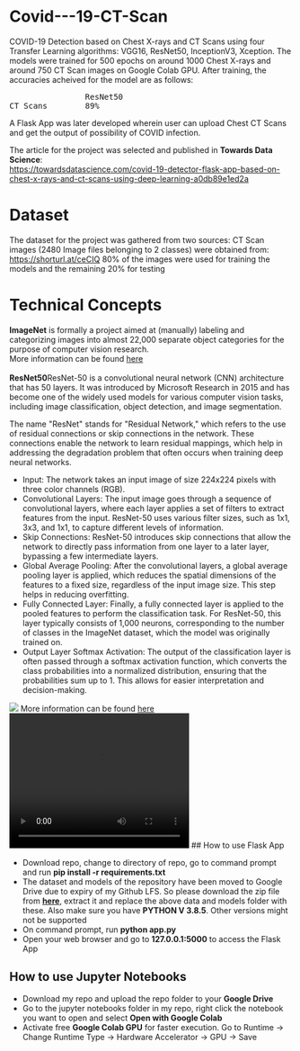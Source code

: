# Covid---19-CT-Scan

COVID-19 Detection based on Chest X-rays and CT Scans using four Transfer Learning algorithms: VGG16, ResNet50, InceptionV3, Xception. The models were trained for 500 epochs on around 1000 Chest X-rays and around 750 CT Scan images on Google Colab GPU. After training, the accuracies acheived for the model are as follows:
<pre>
                ResNet50
CT Scans        89%      
</pre>
A Flask App was later developed wherein user can upload Chest  CT Scans and get the output of possibility of COVID infection.

The article for the project was selected and published in <b>Towards Data Science</b>:<br> 
https://towardsdatascience.com/covid-19-detector-flask-app-based-on-chest-x-rays-and-ct-scans-using-deep-learning-a0db89e1ed2a

# Dataset
The dataset for the project was gathered from two sources:
CT Scan images (2480 Image files belonging to 2 classes) were obtained from: https://shorturl.at/ceCIQ
80% of the images were used for training the models and the remaining 20% for testing

# Technical Concepts
<b>ImageNet</b> is formally a project aimed at (manually) labeling and categorizing images into almost 22,000 separate object categories for the purpose of computer vision research.<br>
More information can be found <a href="https://www.pyimagesearch.com/2017/03/20/imagenet-vggnet-resnet-inception-xception-keras/">here</a>
<br>
<br>
<b>ResNet50</b>ResNet-50 is a convolutional neural network (CNN) architecture that has 50 layers. It was introduced by Microsoft Research in 2015 and has become one of the widely used models for various computer vision tasks, including image classification, object detection, and image segmentation.

The name "ResNet" stands for "Residual Network," which refers to the use of residual connections or skip connections in the network. These connections enable the network to learn residual mappings, which help in addressing the degradation problem that often occurs when training deep neural networks.<br>
<ul>
  <li>Input: The network takes an input image of size 224x224 pixels with three color channels (RGB).</li>
  <li>Convolutional Layers: The input image goes through a sequence of convolutional layers, where each layer applies a set of filters to extract features from the input. ResNet-50 uses various filter sizes, such as 1x1, 3x3, and 1x1, to capture different levels of information.</li>
  <li>Skip Connections: ResNet-50 introduces skip connections that allow the network to directly pass information from one layer to a later layer, bypassing a few intermediate layers. </li>
  <li>Global Average Pooling: After the convolutional layers, a global average pooling layer is applied, which reduces the spatial dimensions of the features to a fixed size, regardless of the input image size. This step helps in reducing overfitting.</li>
  <li>Fully Connected Layer: Finally, a fully connected layer is applied to the pooled features to perform the classification task. For ResNet-50, this layer typically consists of 1,000 neurons, corresponding to the number of classes in the ImageNet dataset, which the model was originally trained on.</li>
  <li>Output Layer Softmax Activation: The output of the classification layer is often passed through a softmax activation function, which converts the class probabilities into a normalized distribution, ensuring that the probabilities sum up to 1. This allows for easier interpretation and decision-making.</li>
</ul>
<img src="https://www.google.com/url?sa=i&url=https%3A%2F%2Fstackoverflow.com%2Fquestions%2F54207410%2Fhow-to-split-resnet50-model-from-top-as-well-as-from-bottom&psig=AOvVaw1J9c37bQbDD6A6Dfd90NRP&ust=1686500505430000&source=images&cd=vfe&ved=0CBEQjRxqFwoTCODFmY-Ouf8CFQAAAAAdAAAAABAE">
More information can be found <a href="https://www.mathworks.com/help/deeplearning/ref/resnet50.html#:~:text=ResNet%2D50%20is%20a%20convolutional,%2C%20pencil%2C%20and%20many%20animals.">here</a>
<br>
<video width="320" height="240" controls>
  <source src="[movie.mp4](https://github.com/AriyantGit/CT-Scan-Image-Classification-Using-ResNet50/blob/main/covid-19%20resnet50.mp4)" type="video/mp4">
  
</video>
## How to use Flask App
<ul>
  <li>Download repo, change to directory of repo, go to command prompt and run <b>pip install -r requirements.txt</b></li>
  <li>The dataset and models of the repository have been moved to Google Drive due to expiry of my Github LFS. So please download the zip file from <b><a href="https://drive.google.com/file/d/1dA-rdmDmCGa3xxW5KpfLJdo7M54lPcQq/view?usp=sharing">here</a></b>, extract it and replace the above data and models folder with these. Also make sure you have <b>PYTHON V 3.8.5</b>. Other versions might not be supported</li>
  <li>On command prompt, run <b>python app.py</b></li>
  <li>Open your web browser and go to <b>127.0.0.1:5000</b> to access the Flask App</li>
</ul>

## How to use Jupyter Notebooks 
<ul>
  <li>Download my repo and upload the repo folder to your <b>Google Drive</b></li>
  <li>Go to the jupyter notebooks folder in my repo, right click the notebook you want to open and select <b>Open with Google Colab</b>   </li>
  <li>Activate free <b>Google Colab GPU</b> for faster execution. Go to Runtime -> Change Runtime Type -> Hardware Accelerator -> GPU -> Save</li>
</ul>
